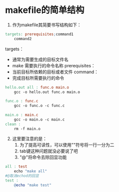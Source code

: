 # makefile的简单结构

1. 作为makefile其简要书写结构如下：
```makefile
targets: prerequisites;command1
    command2
```
targets：
   * 通常为需要生成的目标文件名
   * make 需要执行的命令名称
prerequisites：
   * 当前目标所依赖的目标或者文件
command：
   * 完成目标所需要执行的命令

```makefile
hello.out all : func.o main.o
	gcc -o hello.out func.o main.o
	
func.o : func.c
	gcc -o func.o -c func.c
	
main.o : main.c
	gcc -o main.o -c main.c
clean :
	rm -f main.o 
```



2. 这里要注意的是：
    1. 为了提高可读性，可以使用"\"符号将一行一分为二
    2. tab键这种问题就没必要说了吧
    3. "@"将命令去除回显功能
```makefile
all : test
	echo "make all"
#@取消echod的回显	
test :
	@echo "make test"
```

